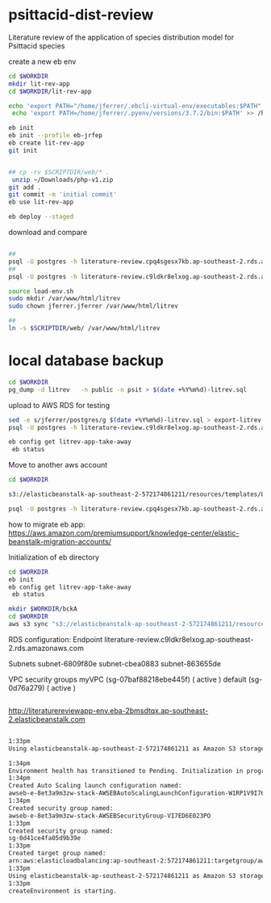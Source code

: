 # psittacid-dist-review
Literature review of the application of species distribution model for Psittacid species


create a new eb env
```sh
cd $WORKDIR
mkdir lit-rev-app
cd $WORKDIR/lit-rev-app

echo 'export PATH="/home/jferrer/.ebcli-virtual-env/executables:$PATH"' >> ~/.bash_profile && source ~/.bash_profile
 echo 'export PATH=/home/jferrer/.pyenv/versions/3.7.2/bin:$PATH' >> /home/jferrer/.bash_profile && source /home/jferrer/.bash_profile

eb init
eb init --profile eb-jrfep
eb create lit-rev-app
git init


## cp -rv $SCRIPTDIR/web/* .
 unzip ~/Downloads/php-v1.zip
git add .
git commit -m 'initial commit'
eb use lit-rev-app

eb deploy --staged

```

download and compare

```sh

##
psql -U postgres -h literature-review.cpq4sgesx7kb.ap-southeast-2.rds.amazonaws.com -d litrev   
##
psql -U postgres -h literature-review.c9ldkr8elxog.ap-southeast-2.rds.amazonaws.com -d litrev  
```


```sh
source load-env.sh
sudo mkdir /var/www/html/litrev
sudo chown jferrer.jferrer /var/www/html/litrev

##
ln -s $SCRIPTDIR/web/ /var/www/html/litrev
```


# local database backup
```sh
cd $WORKDIR
pg_dump -d litrev   -n public -n psit > $(date +%Y%m%d)-litrev.sql
```

 upload to AWS RDS for testing

```sh
sed -e s/jferrer/postgres/g $(date +%Y%m%d)-litrev.sql > export-litrev.sql
psql -U postgres -h literature-review.c9ldkr8elxog.ap-southeast-2.rds.amazonaws.com -d litrev -v ON_ERROR_STOP=1 < export-litrev.sql

eb config get litrev-app-take-away
 eb status

```

Move to another aws account
```sh
cd $WORKDIR

s3://elasticbeanstalk-ap-southeast-2-572174861211/resources/templates/LiteratureReviewApp-env/

psql -U postgres -h literature-review.cpq4sgesx7kb.ap-southeast-2.rds.amazonaws.com -d litrev

```


how to migrate eb app: https://aws.amazon.com/premiumsupport/knowledge-center/elastic-beanstalk-migration-accounts/

Initialization of eb directory

```sh
cd $WORKDIR
eb init
eb config get litrev-app-take-away
 eb status

mkdir $WORKDIR/bckA
cd $WORKDIR
aws s3 sync "s3://elasticbeanstalk-ap-southeast-2-572174861211/resources/templates/literature review app/" bckA


```

RDS configuration:
Endpoint
literature-review.c9ldkr8elxog.ap-southeast-2.rds.amazonaws.com

Subnets
subnet-6809f80e
subnet-cbea0883
subnet-863655de

VPC security groups
myVPC (sg-07baf88218ebe445f)
( active )
default (sg-0d76a279)
( active )
```sh
```

http://literaturereviewapp-env.eba-2bmsdtqx.ap-southeast-2.elasticbeanstalk.com

```sh

1:33pm
Using elasticbeanstalk-ap-southeast-2-572174861211 as Amazon S3 storage bucket for environment data

1:34pm
Environment health has transitioned to Pending. Initialization in progress (running for 32 seconds). There are no instances.
1:34pm
Created Auto Scaling launch configuration named:
awseb-e-8et3a9m3zw-stack-AWSEBAutoScalingLaunchConfiguration-W1RP1V9I767M
1:34pm
Created security group named:
awseb-e-8et3a9m3zw-stack-AWSEBSecurityGroup-VI7ED6E023PO
1:33pm
Created security group named:
sg-0d41ce4fa05d9b39e
1:33pm
Created target group named:
arn:aws:elasticloadbalancing:ap-southeast-2:572174861211:targetgroup/awseb-AWSEB-1UUL89CRVHXG8/6217bf9a7067e2e7
1:33pm
Using elasticbeanstalk-ap-southeast-2-572174861211 as Amazon S3 storage bucket for environment data.
1:33pm
createEnvironment is starting.
```
